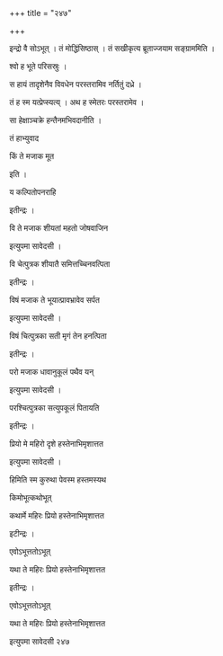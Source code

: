 +++
title = "२४७"

+++

 

इन्द्रो वै सोऽभूत् । तं मोद्धिंसिष्ठास् । तं सखीकृत्य ब्रूताज्जयाम
सङ्ग्राममिति । 

श्वो ह भूते परिसस्रुः । 

स हायं तादृशेनैव विवधेन परस्तरामिव नर्तितुं दध्रे । 

तं ह स्म यत्प्रेप्स्यत्य् । अथ ह स्मेतरः परस्तरामेव । 

सा हेक्षाञ्चक्रे हन्तैनमभिवदानीति । 

तं हाभ्युवाद 

किं ते मजाक मूत

इति । 

य कल्पितोपनराहि

इतीन्द्रः । 

वि ते मजाक शीयतां महतो जोषवाजिन

इत्युपमा सावेदसी । 

वि चेत्पुत्रक शीयातै समित्तच्चिनवत्पिता

इतीन्द्रः । 

विषं मजाक ते भूयात्प्रावभ्रावेव सर्पत

इत्युपमा सावेदसी । 

विषं चित्पुत्रका सती मृगं तेन हनत्पिता

इतीन्द्रः । 

परो मजाक धावानुकूलं पथैव यन्

इत्युपमा सावेदसी । 

परश्चित्पुत्रका सत्युपकूलं पितायति

इतीन्द्रः । 

प्रियो मे महिरो दृशे हस्तेनाभिमृशात्तत

इत्युपमा सावेदसी । 

हिमिति स्म कुरुथा पेवस्म हस्तमस्यथ

किमोभूत्कथोभूत्

कथार्मे महिरः प्रियो हस्तेनाभिमृशात्तत

इटीन्द्रः । 

एवोऽभूत्ततोऽभूत्

यथा ते महिरः प्रियो हस्तेनाभिमृशात्तत

इतीन्द्रः । 

एवोऽभूत्ततोऽभूत्

यथा ते महिरः प्रियो हस्तेनाभिमृशात्तत

इत्युपमा सावेदसी २४७
